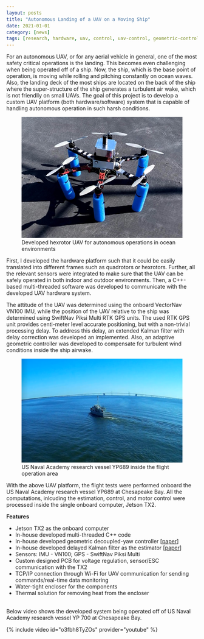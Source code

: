 ```yaml
---
layout: posts
title: "Autonomous Landing of a UAV on a Moving Ship"
date: 2021-01-01
category: [news]
tags: [research, hardware, uav, control, uav-control, geometric-control, shipboard-landing, ocean-environments, uav-landing, projects]
---
```


For an autonomous UAV, or for any aerial vehicle in general, one of the most safety critical operations is the landing.
This becomes even challenging when being operated off of a ship.
Now, the ship, which is the base point of operation, is moving while rolling and pitching constantly on ocean waves.
Also, the landing deck of the most ships are located on the back of the ship where the super-structure of the ship generates a turbulent air wake, which is not friendlly on small UAVs.
The goal of this project is to develop a custom UAV platform (both hardware/software) system that is capable of handling autonomous operation in such harsh conditions.

<figure>
    <img src="/assets/images/hex.jpg" alt="Hexrotor UAV">
    <figcaption>Developed hexrotor UAV for autonomous operations in ocean environments</figcaption>
</figure>

First, I developed the hardware platform such that it could be easily translated into different frames such as quadrotors or hexrotors. 
Further, all the relevant sensors were integrated to make sure that the UAV can be safely operated in both indoor and outdoor environments.
Then, a C++-based multi-threaded software was developed to communicate with the developed UAV hardware system.

The attitude of the UAV was determined using the onboard VectorNav VN100 IMU, while the position of the UAV relative to the ship was determined using SwiftNav Piksi Multi RTK GPS units.
The used RTK GPS unit provides centi-meter level accurate positioning, but with a non-trivial processing delay.
To address this delay, an extended Kalman filter with delay correction was developed an implemented.
Also, an adaptive geometric controller was developed to compensate for turbulent wind conditions inside the ship airwake.

<figure>
    <img src="/assets/images/yp689.png" alt="USNA research vessel YP689">
    <figcaption>US Naval Academy research vessel YP689 inside the flight operation area</figcaption>
</figure>

With the above UAV platform, the flight tests were performed onboard the US Naval Academy research vessel YP689 at Chesapeake Bay.
All the computations, inlcuding the estimation, control, and motor control were processed inside the single onboard computer, Jetson TX2.

**Features**
* Jetson TX2 as the onboard computer
* In-house developed multi-threaded C++ code
* In-house developed geometric decoupled-yaw controller [[paper](https://doi.org/10.23919/ACC.2019.8815189)]
* In-house developed delayed Kalman filter as the estimator [[paper](https://doi.org/10.1109/TAES.2021.3061795)]
* Sensors: IMU - VN100; GPS - SwiftNav Piksi Multi
* Custom designed PCB for voltage regulation, sensor/ESC communication with the TX2
* TCP/IP connection through Wi-Fi for UAV communication for sending commands/real-time data monitoring
* Water-tight encloser for the components
* Thermal solution for removing heat from the encloser


<br>
Below video shows the developed system being operated  off of US Naval Academy research vessel YP 700 at Chesapeake Bay.

{% include video id="o3fbh8TyZOs" provider="youtube" %}

<br>
<br>